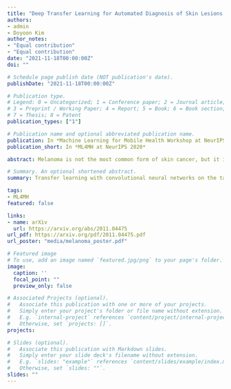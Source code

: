 ```yaml
---
title: "Deep Transfer Learning for Automated Diagnosis of Skin Lesions from Photographs"
authors:
- admin
- Doyoon Kim
author_notes:
- "Equal contribution"
- "Equal contribution"
date: "2021-11-18T00:00:00Z"
doi: ""

# Schedule page publish date (NOT publication's date).
publishDate: "2021-11-18T00:00:00Z"

# Publication type.
# Legend: 0 = Uncategorized; 1 = Conference paper; 2 = Journal article;
# 3 = Preprint / Working Paper; 4 = Report; 5 = Book; 6 = Book section;
# 7 = Thesis; 8 = Patent
publication_types: ["1"]

# Publication name and optional abbreviated publication name.
publication: In *Machine Learning for Mobile Health Workshop at NeurIPS 2020*
publication_short: In *ML4MH at NeurIPS 2020*

abstract: Melanoma is not the most common form of skin cancer, but it is the most deadly. Currently, the disease is diagnosed by expert dermatologists, which is costly and requires timely access to medical treatment. Recent advances in deep learning have the potential to improve diagnostic performance, expedite urgent referrals and reduce burden on clinicians. Through smart phones, the technology could reach people who would not normally have access to such healthcare services, e.g. in remote parts of the world, due to financial constraints or in 2020, COVID-19 cancellations. To this end, we have investigated various transfer learning approaches by leveraging model parameters pre-trained on ImageNet with finetuning on melanoma detection. We compare EfficientNet, MnasNet, MobileNet, DenseNet, SqueezeNet, ShuffleNet, GoogleNet, ResNet, ResNeXt, VGG and a simple CNN with and without transfer learning. We find the mobile network, EfficientNet (with transfer learning) achieves the best mean performance with an area under the receiver operating characteristic curve (AUROC) of 0.931±0.005 and an area under the precision recall curve (AUPRC) of 0.840±0.010. This is significantly better than general practitioners (0.83±0.03 AUROC) and dermatologists (0.91±0.02 AUROC).

# Summary. An optional shortened abstract.
summary: Transfer learning with convolutional neural networks on the task of melanoma classification.

tags:
- ML4MH
featured: false

links:
- name: arXiv
  url: https://arxiv.org/abs/2011.04475
url_pdf: https://arxiv.org/pdf/2011.04475.pdf
url_poster: "media/melanoma_poster.pdf"

# Featured image
# To use, add an image named `featured.jpg/png` to your page's folder. 
image:
  caption: ''
  focal_point: ""
  preview_only: false

# Associated Projects (optional).
#   Associate this publication with one or more of your projects.
#   Simply enter your project's folder or file name without extension.
#   E.g. `internal-project` references `content/project/internal-project/index.md`.
#   Otherwise, set `projects: []`.
projects:

# Slides (optional).
#   Associate this publication with Markdown slides.
#   Simply enter your slide deck's filename without extension.
#   E.g. `slides: "example"` references `content/slides/example/index.md`.
#   Otherwise, set `slides: ""`.
slides: ""
---
```


